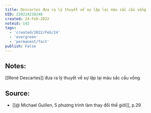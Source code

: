 ```yaml
---
title: Descartes đưa ra lý thuyết về sự lặp lại màu sắc cầu vồng
UID: 220224210248
created: 24-Feb-2022
noteid: 142
tags:
  - 'created/2022/Feb/24'
  - 'evergreen'
  - 'permanent/fact'
publish: False
---
```

## Notes:
[[René Descartes]] đưa ra lý thuyết về sự lặp lại màu sắc cầu vồng

## Source:
- [[@ Michael Guillen, 5 phương trình làm thay đổi thế giới]], p.29




